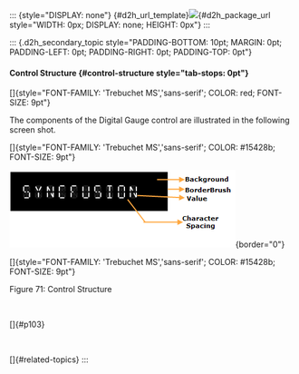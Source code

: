 ::: {style="DISPLAY: none"}
[](ms-xhelp:///?Id=d2h_url_template){#d2h_url_template}![](!package_url!){#d2h_package_url style="WIDTH: 0px; DISPLAY: none; HEIGHT: 0px"}
:::

::: {.d2h_secondary_topic style="PADDING-BOTTOM: 10pt; MARGIN: 0pt; PADDING-LEFT: 0pt; PADDING-RIGHT: 0pt; PADDING-TOP: 0pt"}
#### Control Structure {#control-structure style="tab-stops: 0pt"}

[]{style="FONT-FAMILY: 'Trebuchet MS','sans-serif'; COLOR: red; FONT-SIZE: 9pt"} 

The components of the Digital Gauge control are illustrated in the following screen shot.

[]{style="FONT-FAMILY: 'Trebuchet MS','sans-serif'; COLOR: #15428b; FONT-SIZE: 9pt"} 

![](ImagesExt/image74_74.png){border="0"}

[]{style="FONT-FAMILY: 'Trebuchet MS','sans-serif'; COLOR: #15428b; FONT-SIZE: 9pt"} 

Figure 71: Control Structure

 

[]{#p103} 

 

[]{#related-topics}
:::
